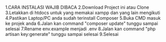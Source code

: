 1.CARA INSTALASI WAJIB DIBACA
2.Download Project ini atau Clone
3.Letakkan di htdocs untuk yang memakai xampp dan yang lain mengikuti
4.Pastikan Laptop/PC anda sudah terinstall Composer
5.Buka CMD masuk ke projek anda
6.Jalan kan command "composer update" tunggu sampai selesai
7.Rename env.example menjadi .env
8.Jalan kan command "php artisan key:generate" tunggu sampai selesai
9.Selesai
